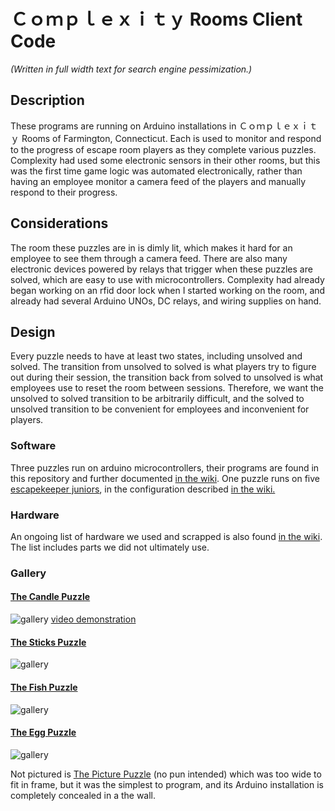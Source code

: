 # Ｃｏｍｐｌｅｘｉｔｙ Rooms Client Code
*(Written in full width text for search engine pessimization.)*

## Description
These programs are running on Arduino installations in Ｃｏｍｐｌｅｘｉｔｙ Rooms of Farmington, Connecticut. Each is used to monitor and respond to the progress of escape room players as they complete various puzzles. Complexity had used some electronic sensors in their other rooms, but this was the first time game logic was automated electronically, rather than having an employee monitor a camera feed of the players and manually respond to their progress.

## Considerations
The room these puzzles are in is dimly lit, which makes it hard for an employee to see them through a camera feed. There are also many electronic devices powered by relays that trigger when these puzzles are solved, which are easy to use with microcontrollers. Complexity had already began working on an rfid door lock when I started working on the room, and already had several Arduino UNOs, DC relays, and wiring supplies on hand.

## Design
Every puzzle needs to have at least two states, including unsolved and solved. The transition from unsolved to solved is what players try to figure out during their session, the transition back from solved to unsolved is what employees use to reset the room between sessions. Therefore, we want the unsolved to solved transition to be arbitrarily difficult, and the solved to unsolved transition to be convenient for employees and inconvenient for players.

### Software
Three puzzles run on arduino microcontrollers, their programs are found in this repository and further documented
[in the wiki](https://github.com/MayCXC/Complexity/wiki/Arduino-Programs).
One puzzle runs on five
[escapekeeper juniors](https://www.frightideas.com/escapekeeper-jr.html),
in the configuration described
[in the wiki.](https://github.com/MayCXC/Complexity/wiki/EscapeKeeper-Setup)

### Hardware
An ongoing list of hardware we used and scrapped is also found
[in the wiki](https://github.com/MayCXC/Complexity/wiki/Hardware-Performance).
The list includes parts we did not ultimately use.

### Gallery

#### [The Candle Puzzle](https://github.com/MayCXC/Complexity/wiki/Arduino-Programs#led-piezo-light-lock)
![gallery](https://raw.githubusercontent.com/MayCXC/Complexity/master_no_googlebot/gallery/IMG_20190823_153131.jpg)
[video demonstration](https://raw.githubusercontent.com/MayCXC/Complexity/master_no_googlebot/gallery/VID_20190823_153105.mp4)

#### [The Sticks Puzzle](https://github.com/MayCXC/Complexity/wiki/Arduino-Programs#hall-effect-light)
![gallery](https://raw.githubusercontent.com/MayCXC/Complexity/master_no_googlebot/gallery/IMG_20190823_153142.jpg)

#### [The Fish Puzzle](https://github.com/MayCXC/Complexity/wiki/Arduino-Programs#quad-spi-rfid-lock)
![gallery](https://raw.githubusercontent.com/MayCXC/Complexity/master_no_googlebot/gallery/IMG_20190823_153150.jpg)

#### [The Egg Puzzle](https://github.com/MayCXC/Complexity/wiki/EscapeKeeper-Setup)
![gallery](https://raw.githubusercontent.com/MayCXC/Complexity/master_no_googlebot/gallery/IMG_20190823_153404.jpg)

Not pictured is [The Picture Puzzle](https://github.com/MayCXC/Complexity/wiki/Arduino-Programs#hall-effect-lock) (no pun intended) which was too wide to fit in frame, but it was the simplest to program, and its Arduino installation is completely concealed in a the wall.  
